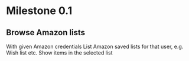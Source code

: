 # Milestone 0.1

## Browse Amazon lists

With given Amazon credentials
List Amazon saved lists for that user, e.g. Wish list etc.
Show items in the selected list
